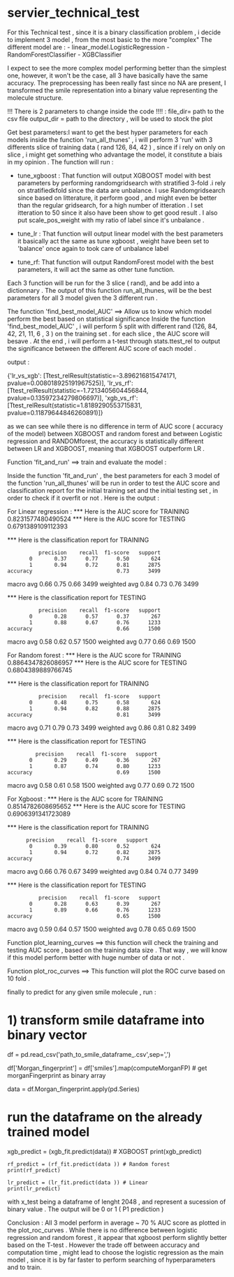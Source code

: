 # servier_technical_test



For this Technical test , since it is a binary classification problem , i decide  to implement 3 model , from the most basic to the more "complex"
The different model are : - linear_model.LogisticRegression
			  - RandomForestClassifier 
	                  - XGBClassifier   

I expect to see the more complex model performing better than the simplest one, however, it won't be the case, all 3 have basically have the same accuracy. 
The preprocessing has been really fast since no NA are present, I transformed the smile representation into a binary value representing the molecule structure.

!!! There is 2 parameters to change inside the code !!!!  : 
file_dir= path to the csv file 
output_dir = path to  the directory , will be used to stock the plot


Get best parameters:I want to get the best hyper parameters for each models 
inside the function   'run_all_thunes' , i will perform 3 'run'  with 3 differents slice of training data ( rand 126, 84, 42 ) , since if i rely on only on slice , i might get something 
who advantage the model, it constitute a biais in my opinion . 
The function will run :

- tune_xgboost : That function will output XGBOOST model with best parameters by performing randomgridsearch with stratified 3-fold .i rely on stratifiedkfold since the data are unbalance.
I use Randomgridsearch since based on litterature, it perform good , and might even be better than the regular gridsearch, for a high number of itteration . I set itteration to 50 since it 
also have been show to get good result . I also put scale_pos_weight with my ratio of label since it's unbalance . 

- tune_lr : That function will output linear model with the best parameters it basically act the same as tune xgboost , weight have been set to 'balance' once again to took
care of unbalance label 

- tune_rf: That function will output RandomForest model with the best parameters, it will act the same as other tune function. 

 Each 3 function will be run for the 3 slice ( rand), and be add into a dictionnary . The output of this function  run_all_thunes,  will be the best parameters for all 3 model given 
the 3 different run . 



The function 'find_best_model_AUC' ==> Allow us to know which model perform the best based on statistical significance
Inside the function   'find_best_model_AUC'   , i  will perform 5 split with different rand (126, 84, 42, 21, 11, 6 , 3 ) on the training set . for each slice , 
the AUC score will besave . At the end , i will perform a t-test through stats.ttest_rel to output the significance between the different AUC score of each model . 

output : 

{'lr_vs_xgb': [Ttest_relResult(statistic=-3.896216815474171, pvalue=0.008018925191967525)],
 'lr_vs_rf': [Ttest_relResult(statistic=-1.7213405604456844, pvalue=0.13597234279806697)],
 'xgb_vs_rf': [Ttest_relResult(statistic=1.8189290553715831, pvalue=0.11879644846260891)]}

as we can see while there is no difference in term of AUC score ( accuracy of the model) between 
XGBOOST and random forest and between Logistic regression and RANDOMforest, the accuracy is statistically different 
between LR and XGBOOST, meaning that XGBOOST outperform LR . 



Function 'fit_and_run'  ==> train and evaluate the model : 
 
Inside the function  'fit_and_run' , the best parameters for each 3 model of the function 'run_all_thunes' will be run in order to test the AUC score and 
classification report  for the initial training set and the initial testing set , in order to check if  it overfit or not . Here is the output : 

For Linear regression : 
*** Here is the AUC score for TRAINING 0.8231577480490524
*** Here is the AUC score for TESTING 0.6791389109112393

*** Here is the classification report for TRAINING 

              precision    recall  f1-score   support
           0       0.37      0.77      0.50       624
           1       0.94      0.72      0.81      2875
    accuracy                           0.73      3499
   macro avg       0.66      0.75      0.66      3499
weighted avg       0.84      0.73      0.76      3499

*** Here is the classification report for TESTING 

              precision    recall  f1-score   support
           0       0.28      0.57      0.37       267
           1       0.88      0.67      0.76      1233
    accuracy                           0.66      1500
   macro avg       0.58      0.62      0.57      1500
weighted avg       0.77      0.66      0.69      1500



For Random forest : 
*** Here is the AUC score for TRAINING 0.8864347826086957
*** Here is the AUC score for TESTING 0.6804389889766745

*** Here is the classification report for TRAINING 

              precision    recall  f1-score   support
           0       0.48      0.75      0.58       624
           1       0.94      0.82      0.88      2875
    accuracy                           0.81      3499
   macro avg       0.71      0.79      0.73      3499
weighted avg       0.86      0.81      0.82      3499

*** Here is the classification report for TESTING  

             precision    recall  f1-score   support
           0       0.29      0.49      0.36       267
           1       0.87      0.74      0.80      1233
    accuracy                           0.69      1500
   macro avg       0.58      0.61      0.58      1500
weighted avg       0.77      0.69      0.72      1500


For Xgboost :
*** Here is the AUC score for TRAINING 0.8514782608695652
*** Here is the AUC score for TESTING 0.6906391341723089

*** Here is the classification report for TRAINING     

          precision    recall  f1-score   support
           0       0.39      0.80      0.52       624
           1       0.94      0.72      0.82      2875
    accuracy                           0.74      3499
   macro avg       0.66      0.76      0.67      3499
weighted avg       0.84      0.74      0.77      3499

*** Here is the classification report for TESTING 

              precision    recall  f1-score   support
           0       0.28      0.63      0.39       267
           1       0.89      0.66      0.76      1233
    accuracy                           0.65      1500
   macro avg       0.59      0.64      0.57      1500
weighted avg       0.78      0.65      0.69      1500


Function plot_learning_curves ==>  this function will check the training and testing AUC score ,  based on the training data size . 
That way , we will know if this model perform better with huge number of data or not . 

Function  plot_roc_curves ==> This function will plot the ROC curve based on 10 fold .


finally to predict for any given smile molecule , run : 

# 1) transform smile dataframe into binary vector 

 df = pd.read_csv('path_to_smile_dataframe_.csv',sep=',')

 df['Morgan_fingerprint'] = df['smiles'].map(computeMorganFP)  # get morganFingerprint as binary array

 data = df.Morgan_fingerprint.apply(pd.Series) 


# run the dataframe on the already trained model 
   
 xgb_predict = (xgb_fit.predict(data)) # XGBOOST
    print(xgb_predict)

    rf_predict = (rf_fit.predict(data )) # Random forest
    print(rf_predict)

    lr_predict = (lr_fit.predict(data )) # Linear
    print(lr_predict)

with x_test being a dataframe of lenght 2048 , and represent a sucession of binary value . The output will be 0 or 1 ( P1 prediction  ) 


Conclusion : 
All 3 model perform in average   ~ 70 % AUC score  as plotted in the plot_roc_curves . While there is no difference between logistic regression and random forest , 
it appear that xgboost perform slightly better based on the T-test . 
However the trade off between accuracy and computation time , might lead to choose the logistic regression as the main model , since it is by far faster to perform
searching of hyperparameters and to train. 

